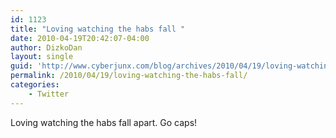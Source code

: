 ```yaml
---
id: 1123
title: "Loving watching the habs fall "
date: 2010-04-19T20:42:07-04:00
author: DizkoDan
layout: single
guid: 'http://www.cyberjunx.com/blog/archives/2010/04/19/loving-watching-the-habs-fall/'
permalink: /2010/04/19/loving-watching-the-habs-fall/
categories:
    - Twitter
---
```


Loving watching the habs fall apart. Go caps!